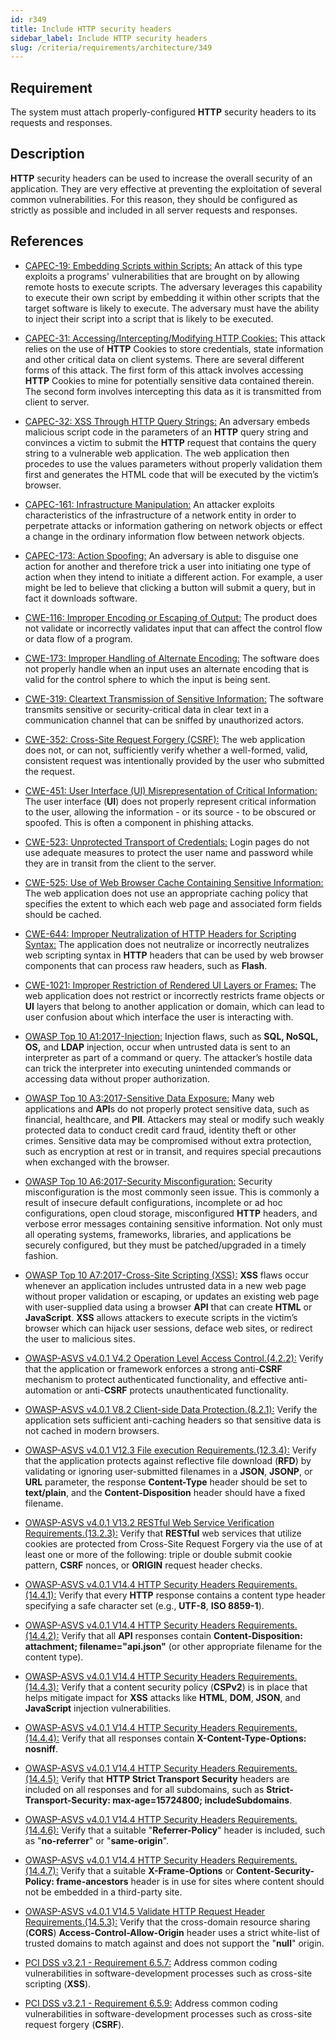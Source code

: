 ```yaml
---
id: r349
title: Include HTTP security headers
sidebar_label: Include HTTP security headers
slug: /criteria/requirements/architecture/349
---
```


## Requirement

The system must attach properly-configured
**HTTP** security headers
to its requests and responses.

## Description

**HTTP** security headers can be used
to increase the overall security of an application.
They are very effective
at preventing the exploitation
of several common vulnerabilities.
For this reason,
they should be configured
as strictly as possible
and included in all server requests
and responses.

## References

- [CAPEC-19: Embedding Scripts within Scripts:](https://capec.mitre.org/data/definitions/19.html)
An attack of this type exploits a programs' vulnerabilities
that are brought on by allowing remote hosts
to execute scripts.
The adversary leverages this capability
to execute their own script
by embedding it within other scripts
that the target software is likely to execute.
The adversary must have the ability to inject their script
into a script that is likely to be executed.

- [CAPEC-31: Accessing/Intercepting/Modifying HTTP Cookies:](https://capec.mitre.org/data/definitions/31.html)
This attack relies on the use of **HTTP** Cookies
to store credentials,
state information
and other critical data on client systems.
There are several different forms of this attack.
The first form of this attack
involves accessing **HTTP** Cookies
to mine for potentially sensitive data
contained therein.
The second form involves
intercepting this data
as it is transmitted from client to server.

- [CAPEC-32: XSS Through HTTP Query Strings:](https://capec.mitre.org/data/definitions/32.html)
An adversary embeds malicious script code
in the parameters of an **HTTP** query string
and convinces a victim
to submit the **HTTP** request that contains the query string
to a vulnerable web application.
The web application then procedes
to use the values parameters
without properly validation them first
and generates the HTML code
that will be executed by the victim’s browser.

- [CAPEC-161: Infrastructure Manipulation:](https://capec.mitre.org/data/definitions/161.html)
An attacker exploits characteristics
of the infrastructure of a network entity
in order to perpetrate attacks
or information gathering on network objects
or effect a change in the ordinary information flow
between network objects.

- [CAPEC-173: Action Spoofing:](https://capec.mitre.org/data/definitions/173.html)
An adversary is able to
disguise one action for another
and therefore trick a user into initiating one type of action
when they intend to initiate a different action.
For example,
a user might be led to believe that clicking a button
will submit a query,
but in fact it downloads software.

- [CWE-116: Improper Encoding or Escaping of Output:](https://cwe.mitre.org/data/definitions/116.html)
The product does not validate
or incorrectly validates input
that can affect the control flow
or data flow of a program.

- [CWE-173: Improper Handling of Alternate Encoding:](https://cwe.mitre.org/data/definitions/173.html)
The software does not properly handle
when an input uses an alternate encoding
that is valid for the control sphere
to which the input is being sent.

- [CWE-319: Cleartext Transmission of Sensitive Information:](https://cwe.mitre.org/data/definitions/319.html)
The software transmits sensitive
or security-critical data in clear text
in a communication channel that
can be sniffed by unauthorized actors.

- [CWE-352: Cross-Site Request Forgery (CSRF):](https://cwe.mitre.org/data/definitions/352.html)
The web application does not,
or can not,
sufficiently verify whether a well-formed, valid, 
consistent request was intentionally provided
by the user who submitted the request.

- [CWE-451: User Interface (UI) Misrepresentation of Critical Information:](https://cwe.mitre.org/data/definitions/451.html)
The user interface (**UI**)
does not properly represent critical information to the user,
allowing the information - or its source -
to be obscured or spoofed.
This is often a component in phishing attacks.

- [CWE-523: Unprotected Transport of Credentials:](https://cwe.mitre.org/data/definitions/523.html)
Login pages do not use adequate measures
to protect the user name and password
while they are in transit
from the client to the server.

- [CWE-525: Use of Web Browser Cache Containing Sensitive Information:](https://cwe.mitre.org/data/definitions/525.html)
The web application
does not use an appropriate caching policy
that specifies the extent to which each web page
and associated form fields should be cached.

- [CWE-644: Improper Neutralization of HTTP Headers for Scripting Syntax:](https://cwe.mitre.org/data/definitions/644.html)
The application does not neutralize
or incorrectly neutralizes web scripting syntax
in **HTTP** headers
that can be used by web browser components
that can process raw headers,
such as **Flash**.

- [CWE-1021: Improper Restriction of Rendered UI Layers or Frames:](https://cwe.mitre.org/data/definitions/1021.html)
The web application
does not restrict or incorrectly restricts frame objects
or **UI** layers that belong
to another application or domain,
which can lead to user confusion
about which interface
the user is interacting with.

- [OWASP Top 10 A1:2017-Injection:](https://owasp.org/www-project-top-ten/OWASP_Top_Ten_2017/Top_10-2017_A1-Injection)
Injection flaws,
such as **SQL, NoSQL, OS,** and **LDAP** injection,
occur when untrusted data is sent
to an interpreter
as part of a command or query.
The attacker’s hostile data
can trick the interpreter
into executing unintended commands
or accessing data
without proper authorization.

- [OWASP Top 10 A3:2017-Sensitive Data Exposure:](https://owasp.org/www-project-top-ten/OWASP_Top_Ten_2017/Top_10-2017_A3-Sensitive_Data_Exposure)
Many web applications and **API**s
do not properly protect sensitive data,
such as financial, healthcare, and **PII**.
Attackers may steal or modify
such weakly protected data
to conduct credit card fraud,
identity theft or other crimes.
Sensitive data may be compromised
without extra protection,
such as encryption at rest or in transit,
and requires special precautions
when exchanged with the browser.

- [OWASP Top 10 A6:2017-Security Misconfiguration:](https://owasp.org/www-project-top-ten/OWASP_Top_Ten_2017/Top_10-2017_A6-Security_Misconfiguration)
Security misconfiguration
is the most commonly seen issue.
This is commonly a result of insecure default configurations,
incomplete or ad hoc configurations,
open cloud storage,
misconfigured **HTTP** headers,
and verbose error messages
containing sensitive information.
Not only must all operating systems,
frameworks, libraries,
and applications be securely configured,
but they must be patched/upgraded in a timely fashion.

- [OWASP Top 10 A7:2017-Cross-Site Scripting (XSS):](https://owasp.org/www-project-top-ten/OWASP_Top_Ten_2017/Top_10-2017_A7-Cross-Site_Scripting_(XSS))
**XSS** flaws occur whenever an application
includes untrusted data
in a new web page without proper validation
or escaping,
or updates an existing web page
with user-supplied data using a browser **API**
that can create **HTML** or **JavaScript**.
**XSS** allows attackers
to execute scripts in the victim’s browser
which can hijack user sessions,
deface web sites,
or redirect the user to malicious sites.

- [OWASP-ASVS v4.0.1 V4.2 Operation Level Access Control.(4.2.2):](https://owasp.org/www-pdf-archive/OWASP_Application_Security_Verification_Standard_4.0-en.pdf)
Verify that the application
or framework enforces
a strong anti-**CSRF** mechanism
to protect authenticated functionality,
and effective anti-automation
or anti-**CSRF** protects unauthenticated functionality.

- [OWASP-ASVS v4.0.1 V8.2 Client-side Data Protection.(8.2.1):](https://owasp.org/www-pdf-archive/OWASP_Application_Security_Verification_Standard_4.0-en.pdf)
Verify the application
sets sufficient anti-caching headers
so that sensitive data is not cached
in modern browsers.

- [OWASP-ASVS v4.0.1 V12.3 File execution Requirements.(12.3.4):](https://owasp.org/www-pdf-archive/OWASP_Application_Security_Verification_Standard_4.0-en.pdf)
Verify that the application protects
against reflective file download (**RFD**)
by validating or ignoring user-submitted filenames in a **JSON**,
**JSONP**, or **URL** parameter,
the response **Content-Type** header should be set
to **text/plain**,
and the **Content-Disposition** header
should have a fixed filename.

- [OWASP-ASVS v4.0.1 V13.2 RESTful Web Service Verification Requirements.(13.2.3):](https://owasp.org/www-pdf-archive/OWASP_Application_Security_Verification_Standard_4.0-en.pdf)
Verify that **RESTful** web services
that utilize cookies are protected
from Cross-Site Request Forgery via the use of at least one
or more of the following:
triple or double submit cookie pattern,
**CSRF** nonces,
or **ORIGIN** request header checks.

- [OWASP-ASVS v4.0.1 V14.4 HTTP Security Headers Requirements.(14.4.1):](https://owasp.org/www-pdf-archive/OWASP_Application_Security_Verification_Standard_4.0-en.pdf)
Verify that every **HTTP** response
contains a content type header
specifying a safe character set
(e.g., **UTF-8**, **ISO 8859-1**).

- [OWASP-ASVS v4.0.1 V14.4 HTTP Security Headers Requirements.(14.4.2):](https://owasp.org/www-pdf-archive/OWASP_Application_Security_Verification_Standard_4.0-en.pdf)
Verify that all **API** responses
contain **Content-Disposition: attachment; filename="api.json"**
(or other appropriate filename
for the content type).

- [OWASP-ASVS v4.0.1 V14.4 HTTP Security Headers Requirements.(14.4.3):](https://owasp.org/www-pdf-archive/OWASP_Application_Security_Verification_Standard_4.0-en.pdf)
Verify that a content security policy (**CSPv2**)
is in place that helps mitigate impact
for **XSS** attacks like
**HTML**, **DOM**, **JSON**,
and **JavaScript** injection vulnerabilities.

- [OWASP-ASVS v4.0.1 V14.4 HTTP Security Headers Requirements.(14.4.4):](https://owasp.org/www-pdf-archive/OWASP_Application_Security_Verification_Standard_4.0-en.pdf)
Verify that all responses
contain **X-Content-Type-Options: nosniff**.

- [OWASP-ASVS v4.0.1 V14.4 HTTP Security Headers Requirements.(14.4.5):](https://owasp.org/www-pdf-archive/OWASP_Application_Security_Verification_Standard_4.0-en.pdf)
Verify that **HTTP Strict Transport Security** headers
are included on all responses and for all subdomains,
such as **Strict-Transport-Security: max-age=15724800; includeSubdomains**.

- [OWASP-ASVS v4.0.1 V14.4 HTTP Security Headers Requirements.(14.4.6):](https://owasp.org/www-pdf-archive/OWASP_Application_Security_Verification_Standard_4.0-en.pdf)
Verify that a suitable "**Referrer-Policy**" header
is included,
such as "**no-referrer**" or "**same-origin**".

- [OWASP-ASVS v4.0.1 V14.4 HTTP Security Headers Requirements.(14.4.7):](https://owasp.org/www-pdf-archive/OWASP_Application_Security_Verification_Standard_4.0-en.pdf)
Verify that a suitable **X-Frame-Options** or
**Content-Security-Policy: frame-ancestors** header
is in use for sites
where content should not be embedded
in a third-party site.

- [OWASP-ASVS v4.0.1 V14.5 Validate HTTP Request Header Requirements.(14.5.3):](https://owasp.org/www-pdf-archive/OWASP_Application_Security_Verification_Standard_4.0-en.pdf)
Verify that the cross-domain resource sharing (**CORS**)
**Access-Control-Allow-Origin** header
uses a strict white-list
of trusted domains to match against
and does not support the "**null**" origin.

- [PCI DSS v3.2.1 - Requirement 6.5.7:](https://www.pcisecuritystandards.org/documents/PCI_DSS_v3-2-1.pdf)
Address common coding vulnerabilities
in software-development processes
such as cross-site scripting (**XSS**).

- [PCI DSS v3.2.1 - Requirement 6.5.9:](https://www.pcisecuritystandards.org/documents/PCI_DSS_v3-2-1.pdf)
Address common coding vulnerabilities
in software-development processes
such as cross-site request forgery (**CSRF**).
